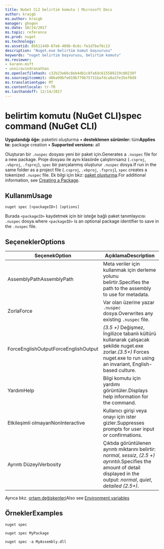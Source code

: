 ```yaml
---
title: NuGet CLI belirtim komutu | Microsoft Docs
author: kraigb
ms.author: kraigb
manager: ghogen
ms.date: 10/24/2017
ms.topic: reference
ms.prod: nuget
ms.technology: 
ms.assetid: 85611449-87e6-489b-8c6c-fe1d7be76c13
description: "Nuget.exe belirtim komut başvurusu"
keywords: "nuget belirtim başvurusu, belirtim komutu"
ms.reviewer:
- karann-msft
- unniravindranathan
ms.openlocfilehash: c32b23e66c8eb4db1c8fa6dc615589219c00239f
ms.sourcegitcommit: d0ba99bfe019b779b75731bafdca8a37e35ef0d9
ms.translationtype: MT
ms.contentlocale: tr-TR
ms.lasthandoff: 12/14/2017
---
```

# <a name="spec-command-nuget-cli"></a><span data-ttu-id="566c7-104">belirtim komutu (NuGet CLI)</span><span class="sxs-lookup"><span data-stu-id="566c7-104">spec command (NuGet CLI)</span></span>

<span data-ttu-id="566c7-105">**Uygulandığı öğe:** paketini oluşturma &bullet; **desteklenen sürümler:** tüm</span><span class="sxs-lookup"><span data-stu-id="566c7-105">**Applies to:** package creation &bullet; **Supported versions:** all</span></span>

<span data-ttu-id="566c7-106">Oluşturan bir `.nuspec` dosyası yeni bir paket için.</span><span class="sxs-lookup"><span data-stu-id="566c7-106">Generates a `.nuspec` file for a new package.</span></span> <span data-ttu-id="566c7-107">Proje dosyası ile aynı klasörde çalıştırırsanız (`.csproj`, `.vbproj`, `.fsproj`), `spec` bir parçalanmış oluşturur `.nuspec` dosya.</span><span class="sxs-lookup"><span data-stu-id="566c7-107">If run in the same folder as a project file (`.csproj`, `.vbproj`, `.fsproj`), `spec` creates a tokenized `.nuspec` file.</span></span> <span data-ttu-id="566c7-108">Ek bilgi için bkz: [paket oluşturma](../create-packages/creating-a-package.md).</span><span class="sxs-lookup"><span data-stu-id="566c7-108">For additional information, see [Creating a Package](../create-packages/creating-a-package.md).</span></span>

## <a name="usage"></a><span data-ttu-id="566c7-109">Kullanım</span><span class="sxs-lookup"><span data-stu-id="566c7-109">Usage</span></span>

```
nuget spec [<packageID>] [options]
```

<span data-ttu-id="566c7-110">Burada `<packageID>` kaydetmek için bir isteğe bağlı paket tanımlayıcısı `.nuspec` dosya.</span><span class="sxs-lookup"><span data-stu-id="566c7-110">where `<packageID>` is an optional package identifier to save in the `.nuspec` file.</span></span>

## <a name="options"></a><span data-ttu-id="566c7-111">Seçenekler</span><span class="sxs-lookup"><span data-stu-id="566c7-111">Options</span></span>

| <span data-ttu-id="566c7-112">Seçenek</span><span class="sxs-lookup"><span data-stu-id="566c7-112">Option</span></span> | <span data-ttu-id="566c7-113">Açıklama</span><span class="sxs-lookup"><span data-stu-id="566c7-113">Description</span></span> |
| --- | --- |
| <span data-ttu-id="566c7-114">AssemblyPath</span><span class="sxs-lookup"><span data-stu-id="566c7-114">AssemblyPath</span></span> | <span data-ttu-id="566c7-115">Meta veriler için kullanmak için derleme yolunu belirtir.</span><span class="sxs-lookup"><span data-stu-id="566c7-115">Specifies the path to the assembly to use for metadata.</span></span> |
| <span data-ttu-id="566c7-116">Zorla</span><span class="sxs-lookup"><span data-stu-id="566c7-116">Force</span></span> | <span data-ttu-id="566c7-117">Var olan üzerine yazar `.nuspec` dosya.</span><span class="sxs-lookup"><span data-stu-id="566c7-117">Overwrites any existing `.nuspec` file.</span></span> |
| <span data-ttu-id="566c7-118">ForceEnglishOutput</span><span class="sxs-lookup"><span data-stu-id="566c7-118">ForceEnglishOutput</span></span> | <span data-ttu-id="566c7-119">*(3.5 +)*  Değişmez, İngilizce tabanlı kültürü kullanarak çalışacak şekilde nuget.exe zorlar.</span><span class="sxs-lookup"><span data-stu-id="566c7-119">*(3.5+)* Forces nuget.exe to run using an invariant, English-based culture.</span></span> |
| <span data-ttu-id="566c7-120">Yardım</span><span class="sxs-lookup"><span data-stu-id="566c7-120">Help</span></span> | <span data-ttu-id="566c7-121">Bilgi komutu için yardımı görüntüler.</span><span class="sxs-lookup"><span data-stu-id="566c7-121">Displays help information for the command.</span></span> |
| <span data-ttu-id="566c7-122">Etkileşimli olmayan</span><span class="sxs-lookup"><span data-stu-id="566c7-122">NonInteractive</span></span> | <span data-ttu-id="566c7-123">Kullanıcı girişi veya onayı için ister gizler.</span><span class="sxs-lookup"><span data-stu-id="566c7-123">Suppresses prompts for user input or confirmations.</span></span> |
| <span data-ttu-id="566c7-124">Ayrıntı Düzeyi</span><span class="sxs-lookup"><span data-stu-id="566c7-124">Verbosity</span></span> | <span data-ttu-id="566c7-125">Çıktıda görüntülenen ayrıntı miktarını belirtir: *normal*, *sessiz*, *(2.5 +) ayrıntılı*.</span><span class="sxs-lookup"><span data-stu-id="566c7-125">Specifies the amount of detail displayed in the output: *normal*, *quiet*, *detailed (2.5+)*.</span></span> |

<span data-ttu-id="566c7-126">Ayrıca bkz. [ortam değişkenleri](cli-ref-environment-variables.md)</span><span class="sxs-lookup"><span data-stu-id="566c7-126">Also see [Environment variables](cli-ref-environment-variables.md)</span></span>

## <a name="examples"></a><span data-ttu-id="566c7-127">Örnekler</span><span class="sxs-lookup"><span data-stu-id="566c7-127">Examples</span></span>

```
nuget spec

nuget spec MyPackage

nuget spec -a MyAssembly.dll
```
